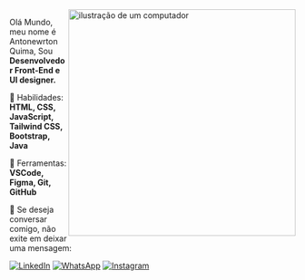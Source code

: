 <img src="https://raw.githubusercontent.com/MicaelliMedeiros/micaellimedeiros/master/image/computer-illustration.png" alt="ilustração de um computador" min-width="400px" max-width="400px" width="400px" align="right">

<p align="left"> 
  Olá Mundo, meu nome é Antonewrton Quima, Sou <strong>Desenvolvedor Front-End e UI designer.</strong>
</p>

<p align="left">
  🦄 Habilidades: <strong>HTML, CSS, JavaScript, Tailwind CSS, Bootstrap, Java</strong>
</p>

<p align="left">
  💼 Ferramentas: <strong>VSCode, Figma, Git, GitHub</strong>
</p>

<p align="left">
  💌 Se deseja conversar comigo, não exite em deixar uma mensagem:
</p>

<p align="left">
  <a href="https://www.linkedin.com/in/antonewton-quima-95aaa3238?utm_source=share&utm_campaign=share_via&utm_content=profile&utm_medium=ios_app" title="LinkedIn">
  <img src="https://img.shields.io/badge/-Linkedin-0e76a8?style=flat-square&logo=Linkedin&logoColor=white&link=https://www.linkedin.com/in/antonewton-quima-95aaa3238?utm_source=share&utm_campaign=share_via&utm_content=profile&utm_medium=ios_app" alt="LinkedIn"/></a>
  
  <a href="https://wa.me/244943670112" title="WhatsApp">
  <img src="https://img.shields.io/badge/-WhatsApp-25d366?style=flat-square&labelColor=25d366&logo=whatsapp&logoColor=white&link=https://wa.me/244943670112" alt="WhatsApp"/></a>
  
  <a href="https://instagram.com/antonewton_" title="Instagram">
  <img src="https://img.shields.io/badge/-Instagram-DF0174?style=flat-square&labelColor=DF0174&logo=instagram&logoColor=white&link=https://instagram.com/antonewton_" alt="Instagram"/></a>
</p>
